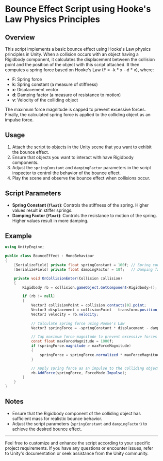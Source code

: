 # Bounce Effect Script using Hooke's Law Physics Principles

## Overview

This script implements a basic bounce effect using Hooke's Law physics principles in Unity. When a collision occurs with an object having a Rigidbody component, it calculates the displacement between the collision point and the position of the object with this script attached. It then computes a spring force based on Hooke's Law (F = -k * x - d * v), where:

- **F**: Spring force
- **k**: Spring constant (a measure of stiffness)
- **x**: Displacement vector
- **d**: Damping factor (a measure of resistance to motion)
- **v**: Velocity of the colliding object

The maximum force magnitude is capped to prevent excessive forces. Finally, the calculated spring force is applied to the colliding object as an impulse force.

## Usage

1. Attach the script to objects in the Unity scene that you want to exhibit the bounce effect.
2. Ensure that objects you want to interact with have Rigidbody components.
3. Adjust the `springConstant` and `dampingFactor` parameters in the script inspector to control the behavior of the bounce effect.
4. Play the scene and observe the bounce effect when collisions occur.

## Script Parameters

- **Spring Constant (`float`)**: Controls the stiffness of the spring. Higher values result in stiffer springs.
- **Damping Factor (`float`)**: Controls the resistance to motion of the spring. Higher values result in more damping.

## Example

```csharp
using UnityEngine;

public class BounceEffect : MonoBehaviour
{
    [SerializeField] private float springConstant = 100f; // Spring constant
    [SerializeField] private float dampingFactor = 10f;   // Damping factor

    private void OnCollisionEnter(Collision collision)
    {
        Rigidbody rb = collision.gameObject.GetComponent<Rigidbody>();

        if (rb != null)
        {
            Vector3 collisionPoint = collision.contacts[0].point;
            Vector3 displacement = collisionPoint - transform.position;
            Vector3 velocity = rb.velocity;
            
            // Calculate spring force using Hooke's Law
            Vector3 springForce = -springConstant * displacement - dampingFactor * velocity;

            // Cap maximum force magnitude to prevent excessive forces
            const float maxForceMagnitude = 1000f;
            if (springForce.magnitude > maxForceMagnitude)
            {
                springForce = springForce.normalized * maxForceMagnitude;
            }

            // Apply spring force as an impulse to the colliding object
            rb.AddForce(springForce, ForceMode.Impulse);
        }
    }
}
```

## Notes

- Ensure that the Rigidbody component of the colliding object has sufficient mass for realistic bounce behavior.
- Adjust the script parameters (`springConstant` and `dampingFactor`) to achieve the desired bounce effect.

---
Feel free to customize and enhance the script according to your specific project requirements. If you have any questions or encounter issues, refer to Unity's documentation or seek assistance from the Unity community.
